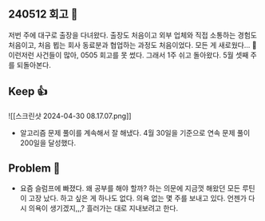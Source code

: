 ## 240512 회고 💬
저번 주에 대구로 출장을 다녀왔다. 출장도 처음이고 외부 업체와 직접 소통하는 경험도 처음이고, 처음 뵙는 회사 동료분과 협업하는 과정도 처음이었다. 모든 게 새로웠다... 🥲 이런저런 사건들이 많아, 0505 회고를 못 썼다. 그래서 1주 쉬고 돌아왔다. 5월 셋째 주를 되돌아본다.
## Keep 👍
![[스크린샷 2024-04-30 08.17.07.png]]
- 알고리즘 문제 풀이를 계속해서 잘 해냈다. 4월 30일을 기준으로 연속 문제 풀이 200일을 달성했다.

## Problem 🤢
- 요즘 슬럼프에 빠졌다. 왜 공부를 해야 할까? 하는 의문에 지금껏 해왔던 모든 루틴이 고장 났다. 하고 싶은 게 하나도 없다. 의욕 없는 몇 주를 보내고 있다. 언젠가 다시 의욕이 생기겠지,,,? 흘러가는 대로 지내보려고 한다.